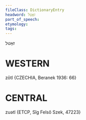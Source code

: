 ```yaml
---
fileClass: DictionaryEntry
headword: זאָטל
part_of_speech: 
etymology: 
tags: 
---
```

זאָטל

WESTERN
========

zōtl {CZECHIA, Beranek 1936: 66}

CENTRAL
========

zuətl {ETCP, Sîg Felső Szek, 47223}